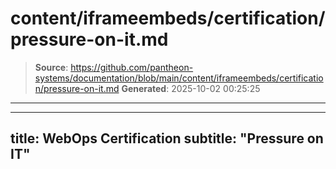 # content/iframeembeds/certification/pressure-on-it.md

> **Source**: https://github.com/pantheon-systems/documentation/blob/main/content/iframeembeds/certification/pressure-on-it.md
> **Generated**: 2025-10-02 00:25:25

---

---
title: WebOps Certification
subtitle: "Pressure on IT"
---

<Partial file="certification-guide/pressure-on-it.md" />
